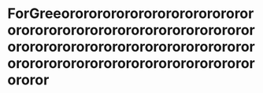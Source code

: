 # ForGreeororororororororororororororororororororororororororororororororororororororororororororororororororororororororororororororororororororororor